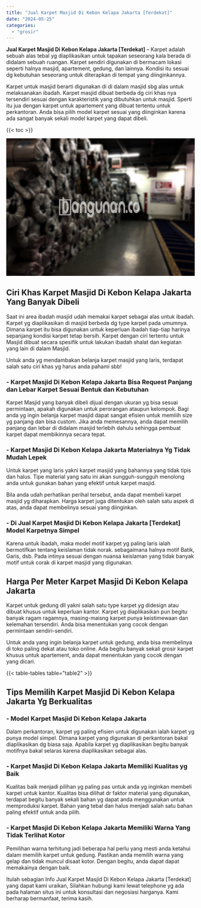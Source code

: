 ```yaml
---
title: "Jual Karpet Masjid Di Kebon Kelapa Jakarta [Terdekat]"
date: "2024-05-25"
categories: 
  - "grosir"
---
```


**Jual Karpet Masjid Di Kebon Kelapa Jakarta \[Terdekat\]** – Karpet adalah sebuah alas tebal yg diaplikasikan untuk tapakan seseorang kala berada di didalam sebuah ruangan. Karpet sendiri digunakan di bermacam lokasi seperti halnya masjid, apartement, gedung, dan lainnya. Kondisi itu sesuai dg kebutuhan seseorang untuk diterapkan di tempat yang diinginkannya.

Karpet untuk masjid berarti digunakan di di dalam masjid sbg alas untuk melaksanakan ibadah. Karpet masjid dibuat berbeda dg ciri khas nya tersendiri sesuai dengan karakteristik yang dibutuhkan untuk masjid. Sperti itu jua dengan karpet untuk apartement yang dibuat tertentu untuk perkantoran. Anda bisa pilih model karpet sesuai yang diinginkan karena ada sangat banyak sekali model karpet yang dapat dibeli.

{{< toc >}}

![](/images/grosir-karpet-murah-01.png)

## Ciri Khas Karpet Masjid Di Kebon Kelapa Jakarta Yang Banyak Dibeli

Saat ini area ibadah masjid udah memakai karpet sebagai alas untuk ibadah. Karpet yg diaplikasikan di masjid berbeda dg type karpet pada umumnya. Dimana karpet itu bisa digunakan untuk keperluan ibadah tiap-tiap harinya sepanjang kondisi karpet tetap bersih. Karpet dengan ciri tertentu untuk Masjid dibuat secara spesifik untuk lakukan ibadah shalat dan kegiatan yang lain di dalam Masjid.

Untuk anda yg mendambakan belanja karpet masjid yang laris, terdapat salah satu ciri khas yg harus anda pahami sbb!

### \- Karpet Masjid Di Kebon Kelapa Jakarta Bisa Request Panjang dan Lebar Karpet Sesuai Bentuk dan Kebutuhan

Karpet Masjid yang banyak dibeli dijual dengan ukuran yg bisa sesuai permintaan, apakah digunakan untuk perorangan ataupun kelompok. Bagi anda yg ingin belanja karpet masjid dapat sangat efisien untuk memliih size yg panjang dan bisa custom. Jika anda memesannya, anda dapat memilih panjang dan lebar di didalam masjid terlebih dahulu sehingga pembuat karpet dapat membikinnya secara tepat.

### \- Karpet Masjid Di Kebon Kelapa Jakarta Materialnya Yg Tidak Mudah Lepek

Untuk karpet yang laris yakni karpet masjid yang bahannya yang tidak tipis dan halus. Tipe material yang satu ini akan sungguh-sungguh menolong anda untuk gunakan bahan yang efektif untuk karpet masjid.

Bila anda udah perhatikan perihal tersebut, anda dapat membeli karpet masjid yg diharapkan. Harga karpet juga ditentukan oleh salah satu aspek di atas, anda dapat membelinya sesuai yang diinginkan.

### \- Di Jual Karpet Masjid Di Kebon Kelapa Jakarta \[Terdekat\] Model Karpetnya Simpel

Karena untuk ibadah, maka model motif karpet yg paling laris ialah bermotifkan tentang keislaman tidak norak. sebagaimana halnya motif Batik, Garis, dsb. Pada intinya sesuai dengan nuansa keislaman yang tidak banyak motif untuk corak di karpet masjid yang digunakan.

## Harga Per Meter Karpet Masjid Di Kebon Kelapa Jakarta

Karpet untuk gedung dll yakni salah satu type karpet yg didesign atau dibuat khusus untuk keperluan kantor. Karpet yg diaplikasikan pun begitu banyak ragam ragamnya, masing-maisng karpet punya keistimewaan dan kelemahan tersendiri. Anda bisa menentukan yang cocok dengan permintaan sendiri-sendiri.

Untuk anda yang ingin belanja karpet untuk gedung, anda bisa membelinya di toko paling dekat atau toko online. Ada begitu banyak sekali grosir karpet khusus untuk apartement, anda dapat menentukan yang cocok dengan yang dicari.

{{< table-tables table="table2" >}}

## Tips Memilih Karpet Masjid Di Kebon Kelapa Jakarta Yg Berkualitas

### \- Model Karpet Masjid Di Kebon Kelapa Jakarta

Dalam perkantoran, karpet yg paling efisien untuk digunakan ialah karpet yg punya model simpel. Dimana karpet yang digunakan di perkantoran bakal diaplikasikan dg biasa saja. Apabila karpet yg diaplikasikan begitu banyak motifnya bakal selaras karena diaplikasikan sebagai alas.

### \- Karpet Masjid Di Kebon Kelapa Jakarta Memiliki Kualitas yg Baik

Kualitas baik menjadi pilihan yg paling pas untuk anda yg inginkan membeli karpet untuk kantor. Kualitas bisa dilihat dr faktor material yang digunakan, terdapat begitu banyak sekali bahan yg dapat anda menggunakan untuk memproduksi karpet. Bahan yang tebal dan halus menjadi salah satu bahan paling efektif untuk anda pilih.

### \- Karpet Masjid Di Kebon Kelapa Jakarta Memiliki Warna Yang Tidak Terlihat Kotor

Pemilihan warna terhitung jadi beberapa hal perlu yang mesti anda ketahui dalam memilih karpet untuk gedung. Pastikan anda memilih warna yang gelap dan tidak muncul disaat kotor. Dengan begitu, anda dapat dapat memakainya dengan baik.

Itulah sebagian Info Jual Karpet Masjid Di Kebon Kelapa Jakarta \[Terdekat\] yang dapat kami uraikan, Silahkan hubungi kami lewat telephone yg ada pada halaman situs ini untuk konsultasi dan negosiasi harganya. Kami berharap bermanfaat, terima kasih.
